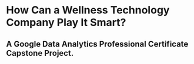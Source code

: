 # How Can a Wellness Technology Company Play It Smart? 
## A Google Data Analytics Professional Certificate Capstone Project.
